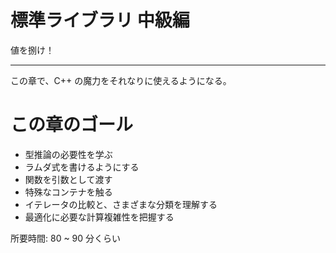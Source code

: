 # 標準ライブラリ 中級編

値を捌け！

---

この章で、C++ の魔力をそれなりに使えるようになる。

# この章のゴール

- 型推論の必要性を学ぶ
- ラムダ式を書けるようにする
- 関数を引数として渡す
- 特殊なコンテナを触る
- イテレータの比較と、さまざまな分類を理解する
- 最適化に必要な計算複雑性を把握する

所要時間: 80 ~ 90 分くらい
